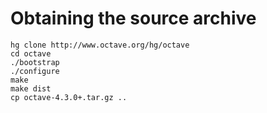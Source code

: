 # Obtaining the source archive

```
hg clone http://www.octave.org/hg/octave
cd octave
./bootstrap
./configure
make
make dist
cp octave-4.3.0+.tar.gz ..
```

